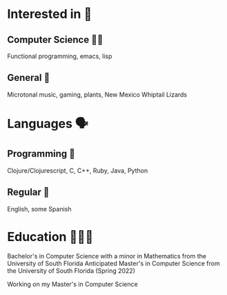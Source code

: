 # Interested in 🌱
## Computer Science 👩‍💻
Functional programming, emacs, lisp

## General 🐖
Microtonal music, gaming, plants, New Mexico Whiptail Lizards
# Languages 🗣️
## Programming 🤖
Clojure/Clojurescript, C, C++, Ruby, Java, Python

## Regular 💬
English, some Spanish

# Education 👩🏻‍🎓
Bachelor's in Computer Science with a minor in Mathematics from the University of South Florida
Anticipated Master's in Computer Science from the University of South Florida (Spring 2022)

Working on my Master's in Computer Science
<!--
**E-A-Griffin/E-A-Griffin** is a ✨ _special_ ✨ repository because its `README.md` (this file) appears on your GitHub profile.

Here are some ideas to get you started:

- 🔭 I’m currently working on ...
- 🌱 I’m currently learning ...
- 👯 I’m looking to collaborate on ...
- 🤔 I’m looking for help with ...
- 💬 Ask me about ...
- 📫 How to reach me: ...
- 😄 Pronouns: ...
- ⚡ Fun fact: ...
-->
